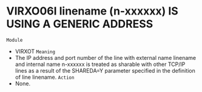 # VIRXO06I linename (n-xxxxxx) IS USING A GENERIC ADDRESS
`Module`
- VIRXOT
`Meaning`
- The IP address and port number of the line with external name linename and internal name n-xxxxxx is treated as sharable with other TCP/IP lines as a result of the SHAREDA=Y parameter specified in the definition of line linename.
`Action`
- None.
